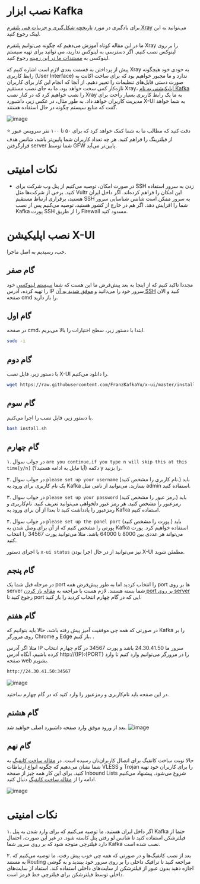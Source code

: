 # نصب ابزار Kafka 
برای یادگیری در مورد [تاریخچه شکل‌گیری و جزییات فنی پلتفرم Xray](https://github.com/iranxray/hope#%D9%BE%D9%84%D8%AA%D9%81%D8%B1%D9%85-xray) می‌توانید به این لینک رجوع کنید.

ما در این مقاله کوتاه آموزش می‌دهیم که چگونه می‌توانیم پلتفرم Xray را بر روی لینوکس نصب کنیم. اگر دسترسی به لینوکس ندارید، می توانید برای تهیه سیستم لینوکسی به [مستندات ما در این زمینه](https://github.com/iranxray/hope/blob/main/buy-server.md) رجوع کنید.

پیش از پرداختن به قسمت بعدی لازم است اشاره کنیم که Xray به خودی خود هیچگونه رابط کاربری (User Interface) ندارد و ما مجبور خواهیم بود که برای ساخت اکانت به صورت دستی فایل‌های تنظیمات را تغییر دهیم. از آنجا که انجام این کار برای کاربران تازه‌کار کمی سخت خواهد بود، ما به جای نصب مستقیم Xray، [اپلیکیشنی به نام Kafka](https://github.com/FranzKafkaYu/x-ui) را نصب خواهیم کرد که در کنار نصب Xray به ما یک رابط کاربری بسیار راحت برای مدیریت کاربران خواهد داد. به طور مثال، در عکس زیر، داشبورد X-UI به شما خواهد گفت که منابع سیستم چگونه در حال استفاده هستند.

![image](https://user-images.githubusercontent.com/118040490/201552920-ed6eca0d-b89c-47ee-a4b3-c65a0b36b90a.png)

⭐ دقت کنید که مطالب ما به شما کمک خواهد کرد که برای ۵۰ تا ۱۰۰ نفر سرویس عبور از فیلترینگ را فراهم کنید. هر چه تعداد کاربران شما پایین‌تر باشد، شانس هدف‌ قرارگرفتن server شما توسط GFW‌ پایین‌تر می‌آید.

# نکات امنیتی

* در صورت امکان، توصیه می‌کنیم از پنل وب شرکت برای SSH زدن به سرور استفاده کنید. برخی از شرکت‌ها مثل Vultr این امکان را فراهم کرده‌اند. اگر داخل ایران هستید، برقراری ارتباط مستقیم SSH به سرور ممکن است شانس شناسایی سرور شما را افزایش دهد.  اگر هم در خارج از کشور هستید، توصیه می‌کنیم پس از نصب Kafka پورت SSH را از طریق Firewall مسدود کنید.


# نصب اپلیکیشن X-UI
خب، رسیدیم به اصل ماجرا. 

## گام صفر 

مجددا تاکید کنیم که از اینجا به بعد پیش‌فرض ما این هست که شما [سیستم لینوکسی](https://github.com/iranxray/hope/blob/main/buy-server.md) خود را تهیه کرده، آدرس IP سرور خود را می‌دانید و [موفق شدید به آن SSH](https://github.com/iranxray/hope/blob/main/install-ssh-windows.md) کنید و الان صفحه cmd را باز دارید.


## گام اول
در صفحه cmd، ابتدا با دستور زیر، سطح اختیارات را بالا می‌بریم.

```bash
sudo -i
```
## گام دوم
با دستور زیر، فایل نصب X-UI را دانلود می‌کنیم.


```bash
wget https://raw.githubusercontent.com/FranzKafkaYu/x-ui/master/install_en.sh
```

## گام سوم
با دستور زیر، فایل نصب را اجرا می‌کنیم.


```bash
bash install.sh
```
## گام چهارم

۱. در جواب سوال `are you continue,if you type n will skip this at this time[y/n]` (آیا مایل به ادامه هستید؟) دکمه y را بزنید.

۲. در جواب سوال `please set up your username` (نام کاربری را مشخص کنید.) باید یک نام کاربری برای ورود به Kafka بسازید. می‌توانید از نامی مثل admin استفاده کنید.

۳. در جواب سوال `please set up your password` (رمز عبور را مشخص کنید.) باید رمزعبور را مشخص کنید. هر رمز عبور دلخواهی می‌توانید تعریف کنید. نام‌کاربری و رمزعبور را یادداشت کنید تا بعدا از آن برای ورود به Kafka استفاده کنیم.

۴. در جواب سوال `please set up the panel port` (پورت را مشخص کنید.) باید پورتی را مشخص کنیم که از آن برای وصل شدن به Kafka استفاده خواهیم کرد. پورت می‌تواند هر عددی بین 8000 تا 64000 باشد. مثلا می‌توانید پورت 34567 را انتخاب کنید.

با اجرای دستور `x-ui status`  نیز می‌توانید از در حال اجرا بودن X-UI مطمئن شوید.


## گام پنجم

در مرحله قبل شما یک port را انتخاب کردید اما به طور پیش‌فرض همه port ها بر روی server شما بسته هستند. لازم هست با مراجعه به [مقاله باز کردن port بر روی server](https://github.com/iranxray/hope/blob/main/open-server-port.md) رجوع کنید تا port ایی که در گام چهارم انتخاب کردید را باز کنید.

## گام هفتم

در صورتی که همه چی موفقیت آمیز پیش‌ رفته باشد، حالا باید بتوانیم که Kafka را بر روی مرورگر Chrome و Edge باز کنیم. 
.

مثلا اگر آدرس IP سرور ما 24.30.41.50 باشد و پورت 34567 در گام چهارم انتخاب کرده باشیم، آنگاه آدرس http://{IP}:{PORT} را در مرورگر می‌توانیم وارد کنیم تا وارد صفحه web بشویم.



```bash
http://24.30.41.50:34567
```

![image](https://user-images.githubusercontent.com/118040490/232973535-1b0759b9-6ea2-4bcb-a38a-1853ded1d505.png)

در این صفحه باید نام‌کاربری و رمزعبور را وارد کنید که در گام چهارم ساختید.

## گام هشتم

بعد از ورود موفق وارد صفحه داشبورد اصلی خواهید شد.
![image](https://user-images.githubusercontent.com/118040490/232973719-4f41cb11-32e1-4fe5-9218-b23af3ef795b.png)



## گام نهم

حالا نوبت ساخت کانفیگ برای اتصال کاربران‌تان رسیده است. در [مقاله ساخت کانفیگ](https://github.com/iranxray/hope/blob/main/create-configs.md) به شما نشان می‌دهیم که چگونه انواع ارتباطات VLESS و Trojan را برای کاربران خود تهیه کنید. برای این‌ کار همه چیز از صفحه Inbound Lists شروع می‌شود. پیشنهاد می‌کنیم ادامه را از [مقاله ساخت کانفیگ](https://github.com/iranxray/hope/blob/main/create-configs.md) دنبال کنید.

![image](https://user-images.githubusercontent.com/118040490/201568313-6e9e9eb5-4a09-4144-898c-6f4dc48ef44a.png)

# نکات امنیتی

۱. اگر داخل ایران هستید، ما توصیه می‌کنیم که برای وارد شدن به پنل Kafka حتما از فیلترشکن استفاده کنید تا شانس لو رفتن پنل کاسته شود. در غیر این صورت، احتمال دارد فیلترچی متوجه شود که بر روی سرور شما Kafka نصب شده است.

۲. بعد از نصب کانفیگ‌ها و در صورتی که همه چی خوب پیش رفت، ما توصیه می‌کنیم که به مستند Routing‌ مراجعه کنید تا ترافیک داخلی را بر روی سرور خود ببندید و به گوشی اجازه دهید بدون عبور از فیلترشکن از سایت‌های داخلی استفاده کند. استفاد از سایت‌های داخلی توسط فیلترشکن برای فیلترچی خط قرمز است.
